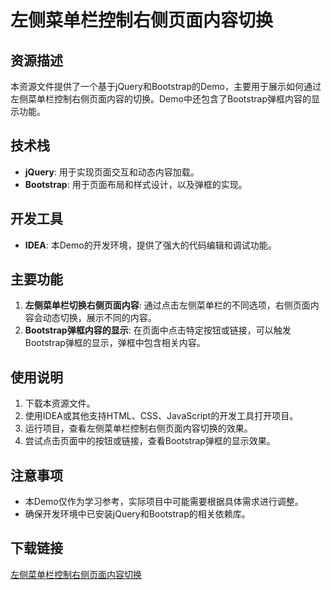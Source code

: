 # 左侧菜单栏控制右侧页面内容切换

## 资源描述

本资源文件提供了一个基于jQuery和Bootstrap的Demo，主要用于展示如何通过左侧菜单栏控制右侧页面内容的切换。Demo中还包含了Bootstrap弹框内容的显示功能。

## 技术栈

- **jQuery**: 用于实现页面交互和动态内容加载。
- **Bootstrap**: 用于页面布局和样式设计，以及弹框的实现。

## 开发工具

- **IDEA**: 本Demo的开发环境，提供了强大的代码编辑和调试功能。

## 主要功能

1. **左侧菜单栏切换右侧页面内容**: 通过点击左侧菜单栏的不同选项，右侧页面内容会动态切换，展示不同的内容。
2. **Bootstrap弹框内容的显示**: 在页面中点击特定按钮或链接，可以触发Bootstrap弹框的显示，弹框中包含相关内容。

## 使用说明

1. 下载本资源文件。
2. 使用IDEA或其他支持HTML、CSS、JavaScript的开发工具打开项目。
3. 运行项目，查看左侧菜单栏控制右侧页面内容切换的效果。
4. 尝试点击页面中的按钮或链接，查看Bootstrap弹框的显示效果。

## 注意事项

- 本Demo仅作为学习参考，实际项目中可能需要根据具体需求进行调整。
- 确保开发环境中已安装jQuery和Bootstrap的相关依赖库。

## 下载链接

[左侧菜单栏控制右侧页面内容切换](https://pan.quark.cn/s/78074edec33d)